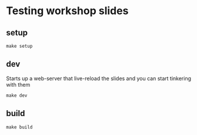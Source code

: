 # Testing workshop slides

## setup

```shell
make setup
```

## dev

Starts up a web-server that live-reload the slides and you can start tinkering
with them

```shell
make dev
```

## build

```shell
make build
```
